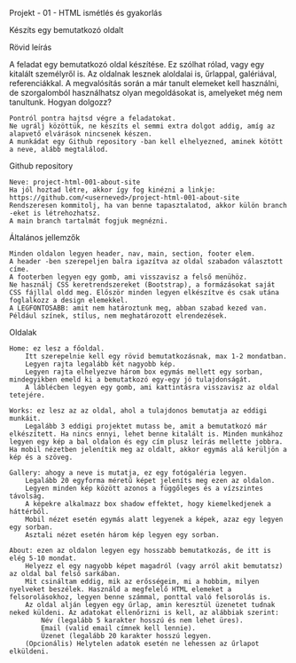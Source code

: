 Projekt - 01 - HTML ismétlés és gyakorlás

Készíts egy bemutatkozó oldalt

Rövid leírás

A feladat egy bemutatkozó oldal készítése. Ez szólhat rólad, vagy egy kitalált személyről is. Az oldalnak lesznek aloldalai is, űrlappal, galériával, referenciákkal. A megvalósítás során a már tanult elemeket kell használni, de szorgalomból használhatsz olyan megoldásokat is, amelyeket még nem tanultunk.
Hogyan dolgozz?

    Pontról pontra hajtsd végre a feladatokat.
    Ne ugrálj közöttük, ne készíts el semmi extra dolgot addig, amíg az alapvető elvárások nincsenek készen.
    A munkádat egy Github repository -ban kell elhelyezned, aminek kötött a neve, alább megtalálod.

Github repository

    Neve: project-html-001-about-site
    Ha jól hoztad létre, akkor így fog kinézni a linkje:
    https://github.com/<userneved>/project-html-001-about-site
    Rendszeresen kommitolj, ha van benne tapasztalatod, akkor külön branch -eket is létrehozhatsz.
    A main branch tartalmát fogjuk megnézni.

Általános jellemzők

    Minden oldalon legyen header, nav, main, section, footer elem.
    A header -ben szerepeljen balra igazítva az oldal szabadon választott címe.
    A footerben legyen egy gomb, ami visszavisz a felső menühöz.
    Ne használj CSS keretrendszereket (Bootstrap), a formázásokat saját CSS fájllal oldd meg. Először minden legyen elkészítve és csak utána foglalkozz a design elemekkel.
    A LEGFONTOSABB: amit nem határoztunk meg, abban szabad kezed van. Például színek, stílus, nem meghatározott elrendezések.

Oldalak

    Home: ez lesz a főoldal. 
        Itt szerepelnie kell egy rövid bemutatkozásnak, max 1-2 mondatban. 
        Legyen rajta legalább két nagyobb kép.
        Legyen rajta elhelyezve három box egymás mellett egy sorban, mindegyikben emeld ki a bemutatkozó egy-egy jó tulajdonságát.
        A láblécben legyen egy gomb, ami kattintásra visszavisz az oldal tetejére.

    Works: ez lesz az az oldal, ahol a tulajdonos bemutatja az eddigi munkáit.
        Legalább 3 eddigi projektet mutass be, amit a bemutatkozó már elkészített. Ha nincs ennyi, lehet benne kitalált is. Minden munkához legyen egy kép a bal oldalon és egy cím plusz leírás mellette jobbra. Ha mobil nézetben jelenítik meg az oldalt, akkor egymás alá kerüljön a kép és a szöveg.

    Gallery: ahogy a neve is mutatja, ez egy fotógaléria legyen.
        Legalább 20 egyforma méretű képet jeleníts meg ezen az oldalon.
        Legyen minden kép között azonos a függőleges és a vízszintes távolság.
        A képekre alkalmazz box shadow effektet, hogy kiemelkedjenek a háttérből.
        Mobil nézet esetén egymás alatt legyenek a képek, azaz egy legyen egy sorban.
        Asztali nézet esetén három kép legyen egy sorban.

    About: ezen az oldalon legyen egy hosszabb bemutatkozás, de itt is elég 5-10 mondat. 
        Helyezz el egy nagyobb képet magadról (vagy arról akit bemutatsz) az oldal bal felső sarkában.
        Mit csináltam eddig, mik az erősségeim, mi a hobbim, milyen nyelveket beszélek. Használd a megfelelő HTML elemeket a felsorolásokhoz, legyen benne számmal, ponttal való felsorolás is. 
        Az oldal alján legyen egy űrlap, amin keresztül üzenetet tudnak neked küldeni. Az adatokat ellenőrizni is kell, az alábbiak szerint:
            Név (legalább 5 karakter hosszú és nem lehet üres).
            Email (valid email címnek kell lennie).
            Üzenet (legalább 20 karakter hosszú legyen.
        (Opcionális) Helytelen adatok esetén ne lehessen az űrlapot elküldeni.

